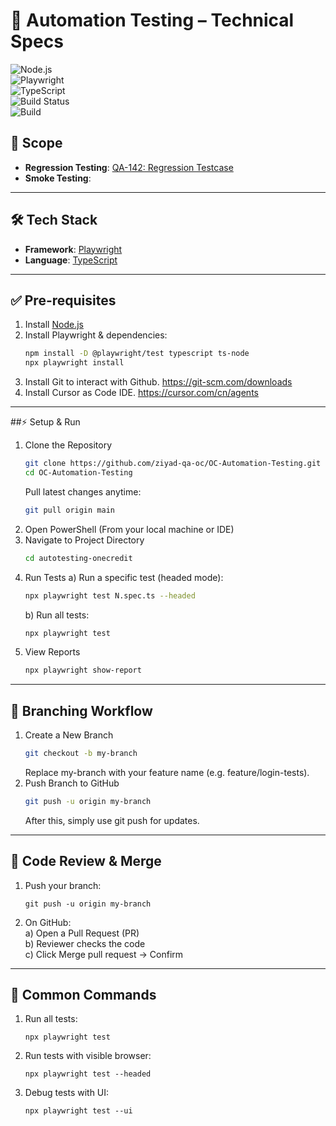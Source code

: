 # 🚀 Automation Testing – Technical Specs

![Node.js](https://img.shields.io/badge/node-%3E%3D%2018-green)  
![Playwright](https://img.shields.io/badge/playwright-latest-blue)  
![TypeScript](https://img.shields.io/badge/typescript-5.x-blue)  
![Build Status](https://img.shields.io/badge/build-passing-brightgreen)  
![Build](https://github.com/ziyad-qa-oc/OC-Automation-Testing/actions/workflows/playwright.yml/badge.svg)

## 📌 Scope
- **Regression Testing**: [QA-142: Regression Testcase](https://linear.app/onecreditint/issue/QA-142/regression-testcase)
- **Smoke Testing**:

---

## 🛠 Tech Stack
- **Framework**: [Playwright](https://playwright.dev/)  
- **Language**: [TypeScript ](https://www.typescriptlang.org/docs/) 

---

## ✅ Pre-requisites
1. Install [Node.js](https://nodejs.org/en)  
2. Install Playwright & dependencies:  
   ```bash
   npm install -D @playwright/test typescript ts-node
   npx playwright install
   ```
3) Install Git to interact with Github. <https://git-scm.com/downloads>
4) Install Cursor as Code IDE. <https://cursor.com/cn/agents>
   
---

##⚡ Setup & Run
1. Clone the Repository
      ```bash
      git clone https://github.com/ziyad-qa-oc/OC-Automation-Testing.git
      cd OC-Automation-Testing
      ```
   Pull latest changes anytime:
      ```bash
      git pull origin main
      ```
2. Open PowerShell
   (From your local machine or IDE)
3. Navigate to Project Directory
      ```bash
      cd autotesting-onecredit
      ```
4. Run Tests
   a) Run a specific test (headed mode):
      ```bash
      npx playwright test N.spec.ts --headed
      ```
   b) Run all tests:
      ```bash      
      npx playwright test
      ```
5. View Reports
      ```bash
      npx playwright show-report
      ```
   
---

## 🌿 Branching Workflow
1. Create a New Branch
   ```bash
   git checkout -b my-branch
   ```
   Replace my-branch with your feature name (e.g. feature/login-tests).
2. Push Branch to GitHub
   ```bash
   git push -u origin my-branch
   ```
   After this, simply use git push for updates.
   
---

## 🔎 Code Review & Merge

1. Push your branch:
   ```
   git push -u origin my-branch
   ```
2. On GitHub:  
   a) Open a Pull Request (PR)  
   b) Reviewer checks the code  
   c) Click Merge pull request → Confirm

---

## 🧰 Common Commands
1. Run all tests:
   ```
   npx playwright test
   ```
2. Run tests with visible browser:
   ```
   npx playwright test --headed
   ```
3. Debug tests with UI:
   ```
   npx playwright test --ui
   ```
